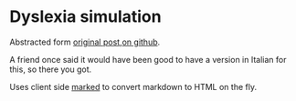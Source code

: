 # Dyslexia simulation 


Abstracted form [original post](https://geon.github.io/programming/2016/03/03/dsxyliea),[on github](https://github.com/geon/geon.github.com).


A friend once said it would have been good to have a version in Italian for this, so there you got.


Uses client side [marked](https://github.com/chjj/marked) to convert markdown to HTML on the fly.

